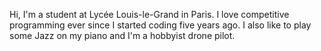 Hi, I'm a student at Lycée Louis-le-Grand in Paris. I love competitive programming ever since I started coding five years ago. I also like to play some Jazz on my piano and I'm a hobbyist drone pilot.